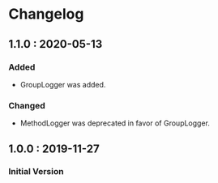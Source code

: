 # Changelog

## 1.1.0 : 2020-05-13

### Added

* GroupLogger was added.

### Changed

* MethodLogger was deprecated in favor of GroupLogger.

## 1.0.0 : 2019-11-27

### Initial Version

